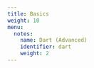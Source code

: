 ```yaml
---
title: Basics
weight: 10
menu:
  notes:
    name: Dart (Advanced)
    identifier: dart
    weight: 2
---
```

